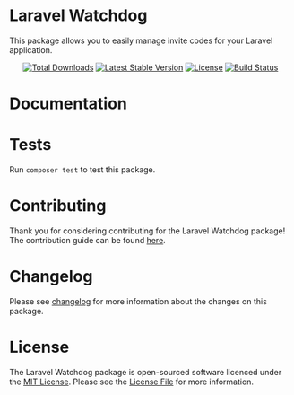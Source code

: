 # Laravel Watchdog

This package allows you to easily manage invite codes for your Laravel application.

<p align="center">
    <a href="https://packagist.org/packages/mateusjunges/laravel-watchdog" target="_blank"><img src="https://poser.pugx.org/mateusjunges/laravel-acl/d/total.svg" alt="Total Downloads"></a>
    <a href="https://packagist.org/packages/mateusjunges/laravel-watchdog" target="_blank"><img src="https://poser.pugx.org/mateusjunges/laravel-acl/v/stable.svg" alt="Latest Stable Version"></a>
    <a href="https://packagist.org/packages/mateusjunges/laravel-watchdog" target="_blank"><img src="https://poser.pugx.org/mateusjunges/laravel-acl/license.svg" alt="License"></a>
    <a href="https://travis-ci.org/mateusjunges/laravel-watchdog"><img src="https://img.shields.io/travis/mateusjunges/laravel-watchdog/master.svg?style=flat" alt="Build Status"></a>
</p>

# Documentation


# Tests
Run `composer test` to test this package.

# Contributing
Thank you for considering contributing for the Laravel Watchdog package! The contribution guide can be found [here](https://github.com/mateusjunges/laravel-watchdog/blob/master/CONTRIBUTING.md).

# Changelog
Please see [changelog](https://github.com/mateusjunges/laravel-watchdog/blob/master/CHANGELOG.md) for more information about the changes on this package.

# License
The Laravel Watchdog package is open-sourced software licenced under the [MIT License](https://opensource.org/licenses/MIT). 
Please see the [License File](https://github.com/mateusjunges/laravel-watchdog/blob/master/LICENSE) for more information.
